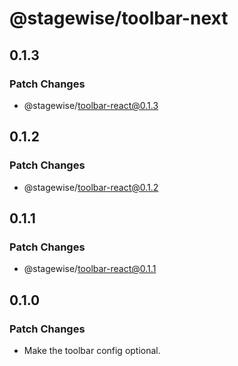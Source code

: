 # @stagewise/toolbar-next

## 0.1.3

### Patch Changes

- @stagewise/toolbar-react@0.1.3

## 0.1.2

### Patch Changes

- @stagewise/toolbar-react@0.1.2

## 0.1.1

### Patch Changes

- @stagewise/toolbar-react@0.1.1

## 0.1.0

### Patch Changes

- Make the toolbar config optional.
